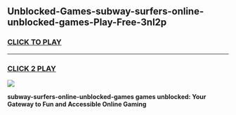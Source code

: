 
## Unblocked-Games-subway-surfers-online-unblocked-games-Play-Free-3nl2p
<h3>
<a href="https://premium76.site?title=subway-surfers-online-unblocked-games&ref=21A">CLICK TO PLAY</a></h3>
<hr>

<h3>
<a href="https://premium76.site?title=subway-surfers-online-unblocked-games&ref=21A">CLICK 2 PLAY</a>
  
</h3>

<a href="https://premium76.site?title=subway-surfers-online-unblocked-games&ref=21A"><img src="https://clearcache.store/games.png"></a>


**subway-surfers-online-unblocked-games games unblocked: Your Gateway to Fun and Accessible Online Gaming**
